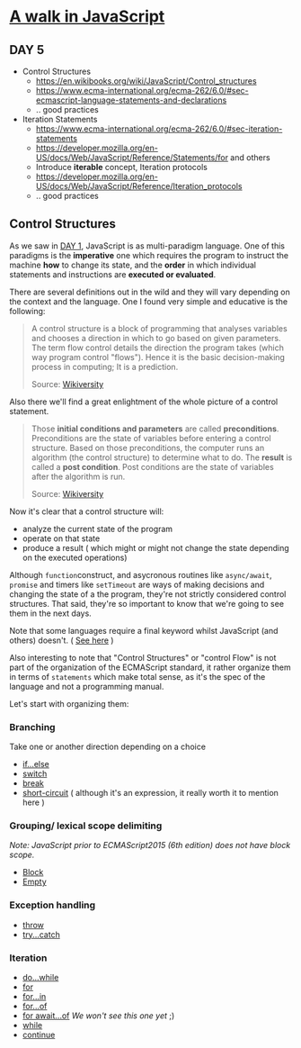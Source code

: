 # [A walk in JavaScript](/README.md)

## DAY 5

- Control Structures
  - <https://en.wikibooks.org/wiki/JavaScript/Control_structures>
  - <https://www.ecma-international.org/ecma-262/6.0/#sec-ecmascript-language-statements-and-declarations>
  - .. good practices
- Iteration Statements
  - <https://www.ecma-international.org/ecma-262/6.0/#sec-iteration-statements>
  - <https://developer.mozilla.org/en-US/docs/Web/JavaScript/Reference/Statements/for> and others
  - Introduce **iterable** concept, Iteration protocols
  - <https://developer.mozilla.org/en-US/docs/Web/JavaScript/Reference/Iteration_protocols>
  - .. good practices

## Control Structures

As we saw in [DAY 1](/day_01.md), JavaScript is as multi-paradigm language. One of this paradigms is the **imperative** one which requires the program to instruct the machine **how** to change its state, and the **order** in which individual statements and instructions are **executed or evaluated**.

There are several definitions out in the wild and they will vary depending on the context and the language. One I found very simple and educative is the following:

> A control structure is a block of programming that analyses variables and chooses a direction in which to go based on given parameters. The term flow control details the direction the program takes (which way program control "flows"). Hence it is the basic decision-making process in computing; It is a prediction.
>
> Source: [Wikiversity](https://en.wikiversity.org/wiki/Control_structures#Flow_Control_Overview)

Also there we'll find a great enlightment of the whole picture of a control statement.

> Those **initial conditions and parameters** are called **preconditions**. Preconditions are the state of variables before entering a control structure. Based on those preconditions, the computer runs an algorithm (the control structure) to determine what to do. The **result** is called a **post condition**. Post conditions are the state of variables after the algorithm is run.
>
> Source: [Wikiversity](https://en.wikiversity.org/wiki/Control_structures#Flow_Control_Overview)

Now it's clear that a control structure will:

- analyze the current state of the program
- operate on that state
- produce a result ( which might or might not change the state depending on the executed operations)

Although `function`construct, and asycronous routines like `async/await`, `promise` and timers like `setTimeout` are ways of making decisions and changing the state of a the program, they're not strictly considered control structures. That said, they're so important to know that we're going to see them in the next days.

Note that some languages require a final keyword whilst JavaScript (and others) doesn't. ( [See here](https://en.wikipedia.org/wiki/Control_flow#Control_structures_in_practice) )

Also interesting to note that "Control Structures" or "control Flow" is not part of the organization of the ECMAScript standard, it rather organize them in terms of `statements` which make total sense, as it's the spec of the language and not a programming manual.

Let's start with organizing them:

### Branching

Take one or another direction depending on a choice

- [if...else](https://developer.mozilla.org/en-US/docs/Web/JavaScript/Reference/Statements/if...else)
- [switch](https://developer.mozilla.org/en-US/docs/Web/JavaScript/Reference/Statements/switch)
- [break](https://developer.mozilla.org/en-US/docs/Web/JavaScript/Reference/Statements/break)
- [short-circuit](https://developer.mozilla.org/en-US/docs/Web/JavaScript/Guide/Expressions_and_Operators#Short-Circuit_Evaluation) ( although it's an expression, it really worth it to mention here )

### Grouping/ lexical scope delimiting
 *Note: JavaScript prior to ECMAScript2015 (6th edition) does not have block scope.*
- [Block](https://developer.mozilla.org/en-US/docs/Web/JavaScript/Reference/Statements/block)
- [Empty](https://developer.mozilla.org/en-US/docs/Web/JavaScript/Reference/Statements/Empty)

### Exception handling
- [throw](https://developer.mozilla.org/en-US/docs/Web/JavaScript/Reference/Statements/throw)
- [try...catch](https://developer.mozilla.org/en-US/docs/Web/JavaScript/Reference/Statements/try...catch)

### Iteration

- [do...while](https://developer.mozilla.org/en-US/docs/Web/JavaScript/Reference/Statements/do...while)
- [for](https://developer.mozilla.org/en-US/docs/Web/JavaScript/Reference/Statements/for)
- [for...in](https://developer.mozilla.org/en-US/docs/Web/JavaScript/Reference/Statements/for...in)
- [for...of](https://developer.mozilla.org/en-US/docs/Web/JavaScript/Reference/Statements/for...of)
- [for await...of](https://developer.mozilla.org/en-US/docs/Web/JavaScript/Reference/Statements/for-await...of) *We won't see this one yet* ;)
- [while](https://developer.mozilla.org/en-US/docs/Web/JavaScript/Reference/Statements/while)
- [continue](https://developer.mozilla.org/en-US/docs/Web/JavaScript/Reference/Statements/continue)
